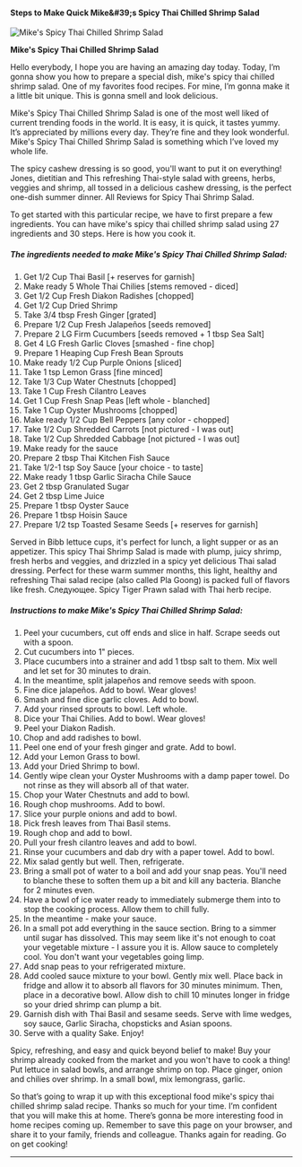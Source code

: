             

#### Steps to Make Quick Mike&amp;#39;s Spicy Thai Chilled Shrimp Salad

![Mike's Spicy Thai Chilled Shrimp Salad](https://img-global.cpcdn.com/recipes/ecb5e56732dfd2a0/751x532cq70/mikes-spicy-thai-chilled-shrimp-salad-recipe-main-photo.jpg)

**Mike's Spicy Thai Chilled Shrimp Salad**

Hello everybody, I hope you are having an amazing day today. Today, I’m gonna show you how to prepare a special dish, mike's spicy thai chilled shrimp salad. One of my favorites food recipes. For mine, I’m gonna make it a little bit unique. This is gonna smell and look delicious.

Mike's Spicy Thai Chilled Shrimp Salad is one of the most well liked of current trending foods in the world. It is easy, it is quick, it tastes yummy. It’s appreciated by millions every day. They’re fine and they look wonderful. Mike's Spicy Thai Chilled Shrimp Salad is something which I’ve loved my whole life.

The spicy cashew dressing is so good, you'll want to put it on everything! Jones, dietitian and This refreshing Thai-style salad with greens, herbs, veggies and shrimp, all tossed in a delicious cashew dressing, is the perfect one-dish summer dinner. All Reviews for Spicy Thai Shrimp Salad.

To get started with this particular recipe, we have to first prepare a few ingredients. You can have mike's spicy thai chilled shrimp salad using 27 ingredients and 30 steps. Here is how you cook it.

##### The ingredients needed to make Mike's Spicy Thai Chilled Shrimp Salad:

1.  Get 1/2 Cup Thai Basil \[+ reserves for garnish\]
2.  Make ready 5 Whole Thai Chilies \[stems removed - diced\]
3.  Get 1/2 Cup Fresh Diakon Radishes \[chopped\]
4.  Get 1/2 Cup Dried Shrimp
5.  Take 3/4 tbsp Fresh Ginger \[grated\]
6.  Prepare 1/2 Cup Fresh Jalapeños \[seeds removed\]
7.  Prepare 2 LG Firm Cucumbers \[seeds removed + 1 tbsp Sea Salt\]
8.  Get 4 LG Fresh Garlic Cloves \[smashed - fine chop\]
9.  Prepare 1 Heaping Cup Fresh Bean Sprouts
10.  Make ready 1/2 Cup Purple Onions \[sliced\]
11.  Take 1 tsp Lemon Grass \[fine minced\]
12.  Take 1/3 Cup Water Chestnuts \[chopped\]
13.  Take 1 Cup Fresh Cilantro Leaves
14.  Get 1 Cup Fresh Snap Peas \[left whole - blanched\]
15.  Take 1 Cup Oyster Mushrooms \[chopped\]
16.  Make ready 1/2 Cup Bell Peppers \[any color - chopped\]
17.  Take 1/2 Cup Shredded Carrots \[not pictured - I was out\]
18.  Take 1/2 Cup Shredded Cabbage \[not pictured - I was out\]
19.  Make ready for the sauce
20.  Prepare 2 tbsp Thai Kitchen Fish Sauce
21.  Take 1/2-1 tsp Soy Sauce \[your choice - to taste\]
22.  Make ready 1 tbsp Garlic Siracha Chile Sauce
23.  Get 2 tbsp Granulated Sugar
24.  Get 2 tbsp Lime Juice
25.  Prepare 1 tbsp Oyster Sauce
26.  Prepare 1 tbsp Hoisin Sauce
27.  Prepare 1/2 tsp Toasted Sesame Seeds \[+ reserves for garnish\]

Served in Bibb lettuce cups, it's perfect for lunch, a light supper or as an appetizer. This spicy Thai Shrimp Salad is made with plump, juicy shrimp, fresh herbs and veggies, and drizzled in a spicy yet delicious Thai salad dressing. Perfect for these warm summer months, this light, healthy and refreshing Thai salad recipe (also called Pla Goong) is packed full of flavors like fresh. Следующее. Spicy Tiger Prawn salad with Thai herb recipe.

##### Instructions to make Mike's Spicy Thai Chilled Shrimp Salad:

1.  Peel your cucumbers, cut off ends and slice in half. Scrape seeds out with a spoon.
2.  Cut cucumbers into 1" pieces.
3.  Place cucumbers into a strainer and add 1 tbsp salt to them. Mix well and let set for 30 minutes to drain.
4.  In the meantime, split jalapeños and remove seeds with spoon.
5.  Fine dice jalapeños. Add to bowl. Wear gloves!
6.  Smash and fine dice garlic cloves. Add to bowl.
7.  Add your rinsed sprouts to bowl. Left whole.
8.  Dice your Thai Chilies. Add to bowl. Wear gloves!
9.  Peel your Diakon Radish.
10.  Chop and add radishes to bowl.
11.  Peel one end of your fresh ginger and grate. Add to bowl.
12.  Add your Lemon Grass to bowl.
13.  Add your Dried Shrimp to bowl.
14.  Gently wipe clean your Oyster Mushrooms with a damp paper towel. Do not rinse as they will absorb all of that water.
15.  Chop your Water Chestnuts and add to bowl.
16.  Rough chop mushrooms. Add to bowl.
17.  Slice your purple onions and add to bowl.
18.  Pick fresh leaves from Thai Basil stems.
19.  Rough chop and add to bowl.
20.  Pull your fresh cilantro leaves and add to bowl.
21.  Rinse your cucumbers and dab dry with a paper towel. Add to bowl.
22.  Mix salad gently but well. Then, refrigerate.
23.  Bring a small pot of water to a boil and add your snap peas. You'll need to blanche these to soften them up a bit and kill any bacteria. Blanche for 2 minutes even.
24.  Have a bowl of ice water ready to immediately submerge them into to stop the cooking process. Allow them to chill fully.
25.  In the meantime - make your sauce.
26.  In a small pot add everything in the sauce section. Bring to a simmer until sugar has dissolved. This may seem like it's not enough to coat your vegetable mixture - I assure you it is. Allow sauce to completely cool. You don't want your vegetables going limp.
27.  Add snap peas to your refrigerated mixture.
28.  Add cooled sauce mixture to your bowl. Gently mix well. Place back in fridge and allow it to absorb all flavors for 30 minutes minimum. Then, place in a decorative bowl. Allow dish to chill 10 minutes longer in fridge so your dried shrimp can plump a bit.
29.  Garnish dish with Thai Basil and sesame seeds. Serve with lime wedges, soy sauce, Garlic Siracha, chopsticks and Asian spoons.
30.  Serve with a quality Sake. Enjoy!

Spicy, refreshing, and easy and quick beyond belief to make! Buy your shrimp already cooked from the market and you won't have to cook a thing! Put lettuce in salad bowls, and arrange shrimp on top. Place ginger, onion and chilies over shrimp. In a small bowl, mix lemongrass, garlic.

So that’s going to wrap it up with this exceptional food mike's spicy thai chilled shrimp salad recipe. Thanks so much for your time. I’m confident that you will make this at home. There’s gonna be more interesting food in home recipes coming up. Remember to save this page on your browser, and share it to your family, friends and colleague. Thanks again for reading. Go on get cooking!

* * *
